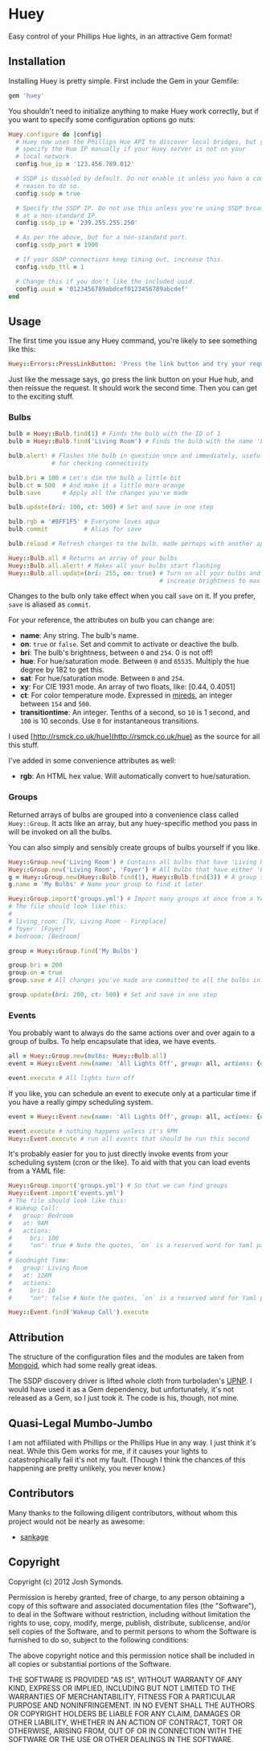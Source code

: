 # Huey

Easy control of your Phillips Hue lights, in an attractive Gem format!

## Installation

Installing Huey is pretty simple. First include the Gem in your Gemfile:

```ruby
gem 'huey'
```

You shouldn't need to initialize anything to make Huey work correctly, but if you want to specify some configuration options go nuts:

```ruby
Huey.configure do |config|
  # Huey now uses the Phillips Hue API to discover local bridges, but you can
  # specify the Hue IP manually if your Huey server is not on your
  # local network.
  config.hue_ip = '123.456.789.012'

  # SSDP is disabled by default. Do not enable it unless you have a compelling
  # reason to do so.
  config.ssdp = true

  # Specify the SSDP IP. Do not use this unless you're using SSDP broadcasting
  # at a non-standard IP.
  config.ssdp_ip = '239.255.255.250'

  # As per the above, but for a non-standard port.
  config.ssdp_port = 1900

  # If your SSDP connections keep timing out, increase this.
  config.ssdp_ttl = 1

  # Change this if you don't like the included uuid.
  config.uuid = '0123456789abdcef0123456789abcdef'
end
```

## Usage

The first time you issue any Huey command, you're likely to see something like this:

```ruby
Huey::Errors::PressLinkButton: 'Press the link button and try your request again'
```

Just like the message says, go press the link button on your Hue hub, and then reissue the request. It should work the second time. Then you can get to the exciting stuff.

### Bulbs

```ruby
bulb = Huey::Bulb.find(1) # Finds the bulb with the ID of 1
bulb = Huey::Bulb.find('Living Room') # Finds the bulb with the name 'Living Room'

bulb.alert! # Flashes the bulb in question once and immediately, useful
            # for checking connectivity

bulb.bri = 100 # Let's dim the bulb a little bit
bulb.ct = 500  # And make it a little more orange
bulb.save      # Apply all the changes you've made

bulb.update(bri: 100, ct: 500) # Set and save in one step

bulb.rgb = '#8FF1F5' # Everyone loves aqua
bulb.commit          # Alias for save

bulb.reload # Refresh changes to the bulb, made perhaps with another app

Huey::Bulb.all # Returns an array of your bulbs
Huey::Bulb.all.alert! # Makes all your bulbs start flashing
Huey::Bulb.all.update(bri: 255, on: true) # Turn on all your bulbs and
                                          # increase brightness to max
```

Changes to the bulb only take effect when you call `save` on it. If you prefer, `save` is aliased as `commit`.

For your reference, the attributes on bulb you can change are:
- **name**: Any string. The bulb's name.
- **on**: `true` or `false`. Set and commit to activate or deactive the bulb.
- **bri**: The bulb's brightness, between `0` and `254`. 0 is not off!
- **hue**: For hue/saturation mode. Between `0` and `65535`. Multiply the hue degree by 182 to get this.
- **sat**: For hue/saturation mode. Between `0` and `254`.
- **xy**: For CIE 1931 mode. An array of two floats, like: [0.44, 0.4051]
- **ct**: For color temperature mode. Expressed in [mireds](http://en.wikipedia.org/wiki/Mired), an integer between `154` and `500`.
- **transitiontime**: An integer. Tenths of a second, so `10` is 1 second, and `100` is 10 seconds. Use `0` for instantaneous transitions.

I used [http://rsmck.co.uk/hue](http://rsmck.co.uk/hue) as the source for all this stuff.

I've added in some convenience attributes as well:

- **rgb**: An HTML hex value. Will automatically convert to hue/saturation.

### Groups

Returned arrays of bulbs are grouped into a convenience class called `Huey::Group`. It acts like an array, but any huey-specific method you pass in will be invoked on all the bulbs.

You can also simply and sensibly create groups of bulbs yourself if you like.

```ruby
Huey::Group.new('Living Room') # Contains all bulbs that have 'Living Room' in their name
Huey::Group.new('Living Room', 'Foyer') # All bulbs that have either 'Living Room' or 'Foyer' in their name
g = Huey::Group.new(Huey::Bulb.find(1), Huey::Bulb.find(3)) # A group specifically containing bulbs 1 and 3
g.name = 'My Bulbs' # Name your group to find it later

Huey::Group.import('groups.yml') # Import many groups at once from a YAML file.
# The file should look like this:
#
# living_room: [TV, Living Room - Fireplace]
# foyer: [Foyer]
# bedroom: [Bedroom]

group = Huey::Group.find('My Bulbs')

group.bri = 200
group.on = true
group.save # All changes you've made are committed to all the bulbs in a group

group.update(bri: 200, ct: 500) # Set and save in one step
```

### Events

You probably want to always do the same actions over and over again to a group of bulbs. To help encapsulate that idea, we have events.

```ruby
all = Huey::Group.new(bulbs: Huey::Bulb.all)
event = Huey::Event.new(name: 'All Lights Off', group: all, actions: {on: false})

event.execute # All lights turn off
```

If you like, you can schedule an event to execute only at a particular time if you have a really gimpy scheduling system.

```ruby
event = Huey::Event.new(name: 'All Lights Off', group: all, actions: {on: false}, at: '9PM')

event.execute # nothing happens unless it's 9PM
Huey::Event.execute # run all events that should be run this second
```

It's probably easier for you to just directly invoke events from your scheduling system (cron or the like). To aid with that you can load events from a YAML file:

```ruby
Huey::Group.import('groups.yml') # So that we can find groups
Huey::Event.import('events.yml')
# The file should look like this:
# Wakeup Call:
#   group: Bedroom
#   at: 9AM
#   actions:
#     bri: 100
#     "on": true # Note the quotes, `on` is a reserved word for Yaml parsers
#
# Goodnight Time:
#   group: Living Room
#   at: 12AM
#   actions:
#     bri: 10
#     "on": false # Note the quotes, `on` is a reserved word for Yaml parsers

Huey::Event.find('Wakeup Call').execute
```

## Attribution

The structure of the configuration files and the modules are taken from [Mongoid](https://github.com/mongoid/mongoid), which had some really great ideas.

The SSDP discovery driver is lifted whole cloth from turboladen's [UPNP](https://github.com/turboladen/upnp). I would have used it as a Gem dependency, but unfortunately, it's not released as a Gem, so I just took it. The code is his, though, not mine.

## Quasi-Legal Mumbo-Jumbo

I am not affiliated with Phillips or the Phillips Hue in any way. I just think it's neat. While this Gem works for me, if it causes your lights to catastrophically fail it's not my fault. (Though I think the chances of this happening are pretty unlikely, you never know.)

## Contributors

Many thanks to the following diligent contributors, without whom this project would not be nearly as awesome:

* [sankage](https://github.com/sankage)

## Copyright

Copyright (c) 2012 Josh Symonds.

Permission is hereby granted, free of charge, to any person obtaining a copy of this software and associated documentation files (the "Software"), to deal in the Software without restriction, including without limitation the rights to use, copy, modify, merge, publish, distribute, sublicense, and/or sell copies of the Software, and to permit persons to whom the Software is furnished to do so, subject to the following conditions:

The above copyright notice and this permission notice shall be included in all copies or substantial portions of the Software.

THE SOFTWARE IS PROVIDED "AS IS", WITHOUT WARRANTY OF ANY KIND, EXPRESS OR IMPLIED, INCLUDING BUT NOT LIMITED TO THE WARRANTIES OF MERCHANTABILITY, FITNESS FOR A PARTICULAR PURPOSE AND NONINFRINGEMENT. IN NO EVENT SHALL THE AUTHORS OR COPYRIGHT HOLDERS BE LIABLE FOR ANY CLAIM, DAMAGES OR OTHER LIABILITY, WHETHER IN AN ACTION OF CONTRACT, TORT OR OTHERWISE, ARISING FROM, OUT OF OR IN CONNECTION WITH THE SOFTWARE OR THE USE OR OTHER DEALINGS IN THE SOFTWARE.